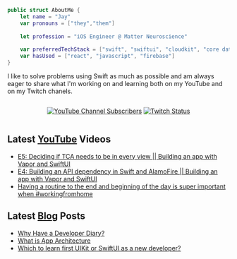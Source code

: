 ```swift
public struct AboutMe {
    let name = "Jay"
    var pronouns = ["they","them"]
    
    let profession = "iOS Engineer @ Matter Neuroscience"
    
    var preferredTechStack = ["swift", "swiftui", "cloudkit", "core data"]
    var hasUsed = ["react", "javascript", "firebase"]
}
```

I like to solve problems using Swift as much as possible and am always eager to share what I'm working on and learning both on my YouTube and on my Twitch chanels.

<div style="display:flex;justify-content:center;">

[![YouTube Channel Subscribers](https://img.shields.io/youtube/channel/subscribers/UC6na4Lq0ozPBjHD1X42szEQ?logo=youtube&style=for-the-badge)](https://www.youtube.com/channel/UC6na4Lq0ozPBjHD1X42szEQ) [![Twitch Status](https://img.shields.io/twitch/status/heyjaywilson?logo=twitch&style=for-the-badge)](https://twitch.tv/heyjaywilson)

</div>

## Latest [YouTube](https://www.youtube.com/channel/UC6na4Lq0ozPBjHD1X42szEQ) Videos

- [E5: Deciding if TCA needs to be in every view || Building an app with Vapor and SwiftUI](https://www.youtube.com/watch?v=o2CMNdP9WVI)
- [E4: Building an API dependency in Swift and AlamoFire || Building an app with Vapor and SwiftUI](https://www.youtube.com/watch?v=_bSFUSicWjI)
- [Having a routine to the end and beginning of the day is super important when #workingfromhome](https://www.youtube.com/watch?v=83fpMS8MmiE)

## Latest [Blog](https://cctplus.dev) Posts

- [Why Have a Developer Diary?](https://cctplus.dev/get-started-with-a-developer-diary/)
- [What is App Architecture](https://cctplus.dev/what-is-app-architecture/)
- [Which to learn first UIKit or SwiftUI as a new developer?](https://cctplus.dev/which-to-learn-first-uikit-or-swiftui/)
